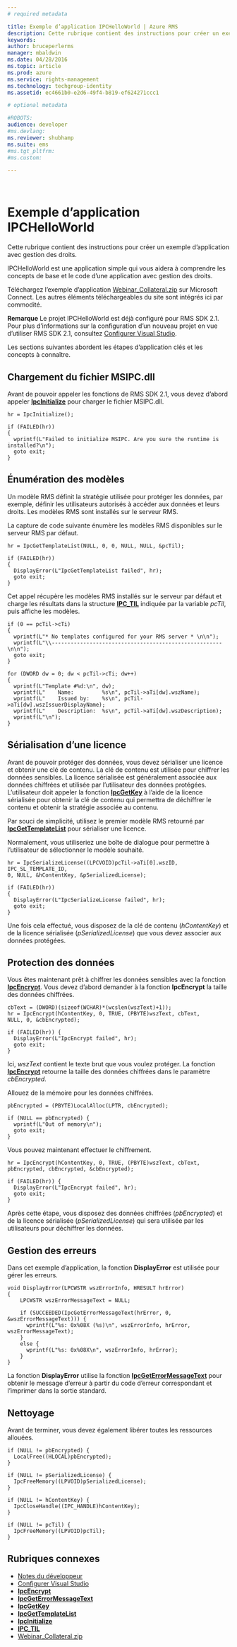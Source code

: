 ```yaml
---
# required metadata

title: Exemple d’application IPCHelloWorld | Azure RMS
description: Cette rubrique contient des instructions pour créer un exemple d’application avec gestion des droits.
keywords:
author: bruceperlerms
manager: mbaldwin
ms.date: 04/28/2016
ms.topic: article
ms.prod: azure
ms.service: rights-management
ms.technology: techgroup-identity
ms.assetid: ec4661b0-e2d6-49f4-b819-ef624271ccc1

# optional metadata

#ROBOTS:
audience: developer
#ms.devlang:
ms.reviewer: shubhamp
ms.suite: ems
#ms.tgt_pltfrm:
#ms.custom:

---
```


﻿
# Exemple d’application IPCHelloWorld

Cette rubrique contient des instructions pour créer un exemple d’application avec gestion des droits.

IPCHelloWorld est une application simple qui vous aidera à comprendre les concepts de base et le code d’une application avec gestion des droits.

Téléchargez l’exemple d’application [Webinar\_Collateral.zip](https://connect.microsoft.com/site1170/Downloads/DownloadDetails.aspx?DownloadID=42440) sur Microsoft Connect. Les autres éléments téléchargeables du site sont intégrés ici par commodité.

**Remarque** Le projet IPCHelloWorld est déjà configuré pour RMS SDK 2.1. Pour plus d’informations sur la configuration d’un nouveau projet en vue d’utiliser RMS SDK 2.1, consultez [Configurer Visual Studio](how-to-configure-a-visual-studio-project-to-use-the-ad-rms-sdk-2-0.md).

 
Les sections suivantes abordent les étapes d’application clés et les concepts à connaître.

## Chargement du fichier MSIPC.dll

Avant de pouvoir appeler les fonctions de RMS SDK 2.1, vous devez d’abord appeler [**IpcInitialize**](/rights-management/sdk/2.1/api/win/functions#msipc_ipcinitialize) pour charger le fichier MSIPC.dll.



    hr = IpcInitialize();

    if (FAILED(hr))
    {
      wprintf(L"Failed to initialize MSIPC. Are you sure the runtime is installed?\n");
      goto exit;
    }



## Énumération des modèles

Un modèle RMS définit la stratégie utilisée pour protéger les données, par exemple, définir les utilisateurs autorisés à accéder aux données et leurs droits. Les modèles RMS sont installés sur le serveur RMS.

La capture de code suivante énumère les modèles RMS disponibles sur le serveur RMS par défaut.



    hr = IpcGetTemplateList(NULL, 0, 0, NULL, NULL, &pcTil);

    if (FAILED(hr))
    {
      DisplayError(L"IpcGetTemplateList failed", hr);
      goto exit;
    }



Cet appel récupère les modèles RMS installés sur le serveur par défaut et charge les résultats dans la structure [**IPC\_TIL**](/rights-management/sdk/2.1/api/win/functions#msipc_ipcinitialize) indiquée par la variable *pcTil*, puis affiche les modèles.



    if (0 == pcTil->cTi)
    {
      wprintf(L"* No templates configured for your RMS server * \n\n");
      wprintf(L"\\------------------------------------------------------\n\n");
      goto exit;
    }

    for (DWORD dw = 0; dw < pcTil->cTi; dw++)
    {
      wprintf(L"Template #%d:\n", dw);
      wprintf(L"    Name:         %s\n", pcTil->aTi[dw].wszName);
      wprintf(L"    Issued by:    %s\n", pcTil->aTi[dw].wszIssuerDisplayName);
      wprintf(L"    Description:  %s\n", pcTil->aTi[dw].wszDescription);
      wprintf(L"\n");
    }



## Sérialisation d’une licence

Avant de pouvoir protéger des données, vous devez sérialiser une licence et obtenir une clé de contenu. La clé de contenu est utilisée pour chiffrer les données sensibles. La licence sérialisée est généralement associée aux données chiffrées et utilisée par l’utilisateur des données protégées. L’utilisateur doit appeler la fonction [**IpcGetKey**](/rights-management/sdk/2.1/api/win/functions#msipc_ipcgetkey) à l’aide de la licence sérialisée pour obtenir la clé de contenu qui permettra de déchiffrer le contenu et obtenir la stratégie associée au contenu.

Par souci de simplicité, utilisez le premier modèle RMS retourné par [**IpcGetTemplateList**](/rights-management/sdk/2.1/api/win/functions#msipc_ipcgettemplatelist) pour sérialiser une licence.

Normalement, vous utiliseriez une boîte de dialogue pour permettre à l’utilisateur de sélectionner le modèle souhaité.



    hr = IpcSerializeLicense((LPCVOID)pcTil->aTi[0].wszID, IPC_SL_TEMPLATE_ID,
    0, NULL, &hContentKey, &pSerializedLicense);

    if (FAILED(hr))
    {
      DisplayError(L"IpcSerializeLicense failed", hr);
      goto exit;
    }



Une fois cela effectué, vous disposez de la clé de contenu (*hContentKey*) et de la licence sérialisée (*pSerializedLicense*) que vous devez associer aux données protégées.

## Protection des données

Vous êtes maintenant prêt à chiffrer les données sensibles avec la fonction [**IpcEncrypt**](/rights-management/sdk/2.1/api/win/functions#msipc_ipcencrypt). Vous devez d’abord demander à la fonction **IpcEncrypt** la taille des données chiffrées.



    cbText = (DWORD)(sizeof(WCHAR)*(wcslen(wszText)+1));
    hr = IpcEncrypt(hContentKey, 0, TRUE, (PBYTE)wszText, cbText,
    NULL, 0, &cbEncrypted);

    if (FAILED(hr)) {
      DisplayError(L"IpcEncrypt failed", hr);
      goto exit;
    }



Ici, *wszText* contient le texte brut que vous voulez protéger. La fonction [**IpcEncrypt**](/rights-management/sdk/2.1/api/win/functions#msipc_ipcencrypt) retourne la taille des données chiffrées dans le paramètre *cbEncrypted*.

Allouez de la mémoire pour les données chiffrées.



    pbEncrypted = (PBYTE)LocalAlloc(LPTR, cbEncrypted);

    if (NULL == pbEncrypted) {
      wprintf(L"Out of memory\n");
      goto exit;
    }


Vous pouvez maintenant effectuer le chiffrement.



    hr = IpcEncrypt(hContentKey, 0, TRUE, (PBYTE)wszText, cbText,
    pbEncrypted, cbEncrypted, &cbEncrypted);

    if (FAILED(hr)) {
      DisplayError(L"IpcEncrypt failed", hr);
      goto exit;
    }


Après cette étape, vous disposez des données chiffrées (*pbEncrypted*) et de la licence sérialisée (*pSerializedLicense*) qui sera utilisée par les utilisateurs pour déchiffrer les données.

## Gestion des erreurs

Dans cet exemple d’application, la fonction **DisplayError** est utilisée pour gérer les erreurs.



    void DisplayError(LPCWSTR wszErrorInfo, HRESULT hrError)
    {
        LPCWSTR wszErrorMessageText = NULL;

        if (SUCCEEDED(IpcGetErrorMessageText(hrError, 0, &wszErrorMessageText))) {
          wprintf(L"%s: 0x%08X (%s)\n", wszErrorInfo, hrError, wszErrorMessageText);
        }
        else {
          wprintf(L"%s: 0x%08X\n", wszErrorInfo, hrError);
        }
    }   


La fonction **DisplayError** utilise la fonction [**IpcGetErrorMessageText**](/rights-management/sdk/2.1/api/win/functions#msipc_ipcgeterrormessagetext) pour obtenir le message d’erreur à partir du code d’erreur correspondant et l’imprimer dans la sortie standard.

## Nettoyage

Avant de terminer, vous devez également libérer toutes les ressources allouées.



    if (NULL != pbEncrypted) {
      LocalFree((HLOCAL)pbEncrypted);
    }

    if (NULL != pSerializedLicense) {
      IpcFreeMemory((LPVOID)pSerializedLicense);
    }

    if (NULL != hContentKey) {
      IpcCloseHandle((IPC_HANDLE)hContentKey);
    }

    if (NULL != pcTil) {
      IpcFreeMemory((LPVOID)pcTil);
    }


## Rubriques connexes

* [Notes du développeur](developer-notes.md)
* [Configurer Visual Studio](how-to-configure-a-visual-studio-project-to-use-the-ad-rms-sdk-2-0.md)
* [**IpcEncrypt**](/rights-management/sdk/2.1/api/win/functions#msipc_ipcencrypt)
* [**IpcGetErrorMessageText**](/rights-management/sdk/2.1/api/win/functions#msipc_ipcgeterrormessagetext)
* [**IpcGetKey**](/rights-management/sdk/2.1/api/win/functions#msipc_ipcgetkey)
* [**IpcGetTemplateList**](/rights-management/sdk/2.1/api/win/functions#msipc_ipcgettemplatelist)
* [**IpcInitialize**](/rights-management/sdk/2.1/api/win/functions#msipc_ipcinitialize)
* [**IPC\_TIL**](/rights-management/sdk/2.1/api/win/functions#msipc_ipcinitialize)
* [Webinar\_Collateral.zip](https://connect.microsoft.com/site1170/Downloads/DownloadDetails.aspx?DownloadID=42440)
 

 


<!--HONumber=Apr16_HO3-->


